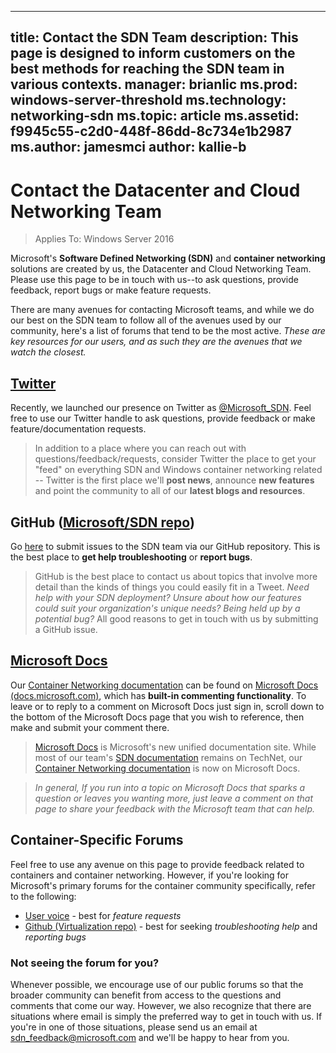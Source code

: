 
---
title: Contact the SDN Team
description: This page is designed to inform customers on the best methods for reaching the SDN team in various contexts.
manager: brianlic
ms.prod: windows-server-threshold
ms.technology: networking-sdn
ms.topic: article
ms.assetid: f9945c55-c2d0-448f-86dd-8c734e1b2987
ms.author: jamesmci
author: kallie-b
---
# Contact the Datacenter and Cloud Networking Team

> Applies To: Windows Server 2016

Microsoft's **Software Defined Networking (SDN)** and **container networking** solutions are created by us, the Datacenter and Cloud Networking Team. Please use this page to be in touch with us--to ask questions, provide feedback, report bugs or make feature requests.

There are many avenues for contacting Microsoft teams, and while we do our best on the SDN team to follow all of the avenues used by our community, here's a list of forums that tend to be the most active. *These are key resources for our users, and as such they are the avenues that we watch the closest.*

## [Twitter](https://twitter.com/Microsoft_SDN)

Recently, we launched our presence on Twitter as [@Microsoft_SDN](https://twitter.com/Microsoft_SDN). Feel free to use our Twitter handle to ask questions, provide feedback or make feature/documentation requests.
> In addition to a place where you can reach out with questions/feedback/requests, consider Twitter the place to get your "feed" on everything SDN and Windows container networking related -- Twitter is the first place we'll **post news**, announce **new features** and point the community to all of our **latest blogs and resources**.

## GitHub ([Microsoft/SDN repo](https://github.com/Microsoft/SDN/issues))
Go [here](https://github.com/Microsoft/SDN/issues) to submit issues to the SDN team via our GitHub repository. This is the best place to **get help troubleshooting** or **report bugs**.

> GitHub is the best place to contact us about topics that involve more detail than the kinds of things you could easily fit in a Tweet. *Need help with your SDN deployment? Unsure about how our features could suit your organization's unique needs? Being held up by a potential bug?* All good reasons to get in touch with us by submitting a GitHub issue.

## [Microsoft Docs](https://docs.microsoft.com/)
Our [Container Networking documentation](https://docs.microsoft.com/en-us/virtualization/windowscontainers/manage-containers/container-networking) can be found on [Microsoft Docs (docs.microsoft.com)](https://docs.microsoft.com/), which has **built-in commenting functionality**. To leave or to reply to a comment on Microsoft Docs just sign in, scroll down to the bottom of the Microsoft Docs page that you wish to reference, then make and submit your comment there.

> [Microsoft Docs](https://docs.microsoft.com/) is Microsoft's new unified documentation site. While most of our team's [SDN documentation](https://technet.microsoft.com/en-us/windows-server-docs/networking/sdn/software-defined-networking) remains on TechNet, our [Container Networking documentation](https://docs.microsoft.com/en-us/virtualization/windowscontainers/manage-containers/container-networking) is now on Microsoft Docs.

>*In general, If you run into a topic on Microsoft Docs that sparks a question or leaves you wanting more, just leave a comment on that page to share your feedback with the Microsoft team that can help.*

## Container-Specific Forums
Feel free to use any avenue on this page to provide feedback related to containers and container networking. However, if you're looking for Microsoft's primary forums for the container community specifically, refer to the following:
- [User voice](https://windowsserver.uservoice.com/forums/304624-containers) - best for *feature requests*
- [Github (Virtualization repo)](https://github.com/Microsoft/Virtualization-Documentation) - best for seeking *troubleshooting help* and *reporting bugs*

### Not seeing the forum for you? 
Whenever possible, we encourage use of our public forums so that the broader community can benefit from access to the questions and comments that come our way. However, we also recognize that there are situations where email is simply the preferred way to get in touch with us. If you're in one of those situations, please send us an email at sdn_feedback@microsoft.com and we'll be happy to hear from you.
